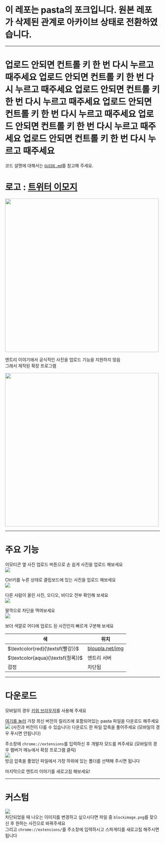 # 이 레포는 pasta의 포크입니다. 원본 레포가 삭제된 관계로 아카이브 상태로 전환하였습니다.

---

<!-- 마크 다운 뷰어로 확인해 주세요 -->

# 업로드 안되면 컨트롤 키 한 번 다시 누르고 때주세요 업로드 안되면 컨트롤 키 한 번 다시 누르고 때주세요 업로드 안되면 컨트롤 키 한 번 다시 누르고 때주세요 업로드 안되면 컨트롤 키 한 번 다시 누르고 때주세요 업로드 안되면 컨트롤 키 한 번 다시 누르고 때주세요 업로드 안되면 컨트롤 키 한 번 다시 누르고 때주세요

코드 설명에 대해서는 [`GUIDE.md`](./GUIDE.md)를 참고해 주세요.

# 로고 : [트위터 이모지](https://github.com/twitter/twemoji/blob/master/assets/svg/1f35d.svg)

<img src="https://playentry.org/uploads/49/56/4956ad72m0j7c3th1laobc3284931yr5.png" width="500px">

엔트리 이야기에서 공식적인 사진을 업로드 기능을 지원하지 않음  
그래서 제작된 확장 프로그램

<img src="https://playentry.org/uploads/f1/2a/f12ad92fm0j821fc25e4bc3284cjt7v6.png" width="500px">

---

# 주요 기능

이모티콘 옆 사진 업로드 버튼으로 손 쉽게 사진을 업로드 해보세요  
![](https://playentry.org/uploads/3f/c6/3fc6522em0j7l9v9001a4ca6e4aipzwm.gif)

Ctrl키를 누른 상태로 클립보드에 있는 사진을 업로드 해보세요  
![](https://playentry.org/uploads/d0/c7/d0c7db00m0j7mm8y001tf1f8e9gfnk33.gif)

다른 사람이 올린 사진, 오디오, 비디오 전부 확인해 보세요  
![](https://playentry.org/uploads/1a/50/1a50a1bem0j7lwc91laobc32846wf59e.gif)

딸깍으로 차단을 맥여보세요  
![](https://playentry.org/uploads/b7/ef/b7ef6bdbm0j7n1aj001l4ca6e4dsx6f5.gif)

보더 색깔로 어디에 업로드 된 사진인지 빠르게 구분해 보세요

| 색                                | 위치                                       |
| --------------------------------- | ------------------------------------------ |
| $\textcolor{red}{\textsf{빨강}}$  | [bloupla.net/img](https://bloupla.net/img) |
| $\textcolor{aqua}{\textsf{청록}}$ | 엔트리 서버                                |
| 검정                              | 차단됨                                     |

---

# 다운로드

모바일의 경우 [키위 브라우저](https://play.google.com/store/apps/details?id=com.kiwibrowser.browser)를 사용해 주세요

[여기를 눌러](https://github.com/EntryFireRun/pasta/releases) 가장 최신 버전의 릴리즈에 포함되어있는 pasta 파일을 다운로드 해주세요  
![](https://playentry.org/uploads/7f/84/7f84b116m0j8287p001tf1f8e94zfz7v.png)
(사진과 버전이 다를 수 있습니다) 다운로드 한 파일 압축을 풀어주세요 (모바일의 경우 푸시면 안됩니다)

주소창에 `chrome://extensions`를 입력하신 후 개발자 모드를 켜주세요 (모바일의 경우 햄버거 메뉴에서 확장 프로그램 클릭)  
![](https://playentry.org/uploads/aa/05/aa058208m0j82gif001s4ca6e46kzcya.png)  
방금 압축을 풀었던 파일에서 가장 하위에 있는 폴더를 선택해 주시면 됩니다

마지막으로 엔트리 이야기를 새로고침 해보세요!

---

# 커스텀

![](https://playentry.org/uploads/8a/55/8a551973m0j7w6pi001tf1f8e96ucfg8.png)  
차단되었을 때 나오는 이미지를 변경하고 싶으시다면 파일 중 `blockimage.png`를 찾으신 후 원하는 사진으로 바꿔주세요  
그리고 `chrome://extensions/`를 주소창에 입력하시고 스파게티를 새로고침 해주시면 됩니다
